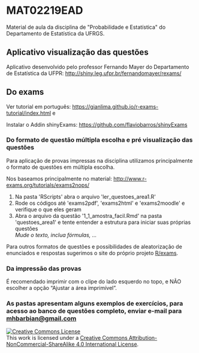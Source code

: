 # MAT02219EAD
Material de aula da disciplina de "Probabilidade e Estatística" do Departamento de Estatística da UFRGS.

## Aplicativo visualização das questões
Aplicativo desenvolvido pelo professor Fernando Mayer do Departamento de Estatística da UFPR: http://shiny.leg.ufpr.br/fernandomayer/rexams/


## Do exams
Ver tutorial em português: https://gianlima.github.io/r-exams-tutorial/index.html e

Instalar o Addin shinyExams: https://github.com/flaviobarros/shinyExams

### Do formato de questão múltipla escolha e pré visualização das questões
Para aplicação de provas impressas na disciplina utilizamos principalmente o formato de questões em múltipla escolha.  

Nos baseamos principalmente no material: http://www.r-exams.org/tutorials/exams2nops/  

1. Na pasta 'RScripts' abra o arquivo 'ler_questoes_area1.R'  
2. Rode os códigos até 'exams2pdf', 'exams2html' e 'exams2moodle' e verifique o que eles geram  
3. Abra o arquivo da questão '1_1_amostra_facil.Rmd' na pasta 'questoes_area1' e tente entender a estrutura para iniciar suas próprias questões  
*Mude o texto, inclua fórmulas, ...*

Para outros formatos de questões e possibilidades de aleatorização de enunciados 
e respostas sugerimos o site do próprio projeto [R/exams](http://www.r-exams.org/).


### Da impressão das provas
É recomendado imprimir com o clipe do lado esquerdo no topo, e NÃO escolher a opção “Ajustar a área imprimível”.

### As pastas apresentam alguns exemplos de exercícios, para acesso ao banco de questões completo, enviar e-mail para mhbarbian@gmail.com

<a rel="license" href="http://creativecommons.org/licenses/by-nc-sa/4.0/"><img alt="Creative Commons License" style="border-width:0" src="https://i.creativecommons.org/l/by-nc-sa/4.0/88x31.png" /></a><br />This work is licensed under a <a rel="license" href="http://creativecommons.org/licenses/by-nc-sa/4.0/">Creative Commons Attribution-NonCommercial-ShareAlike 4.0 International License</a>.
